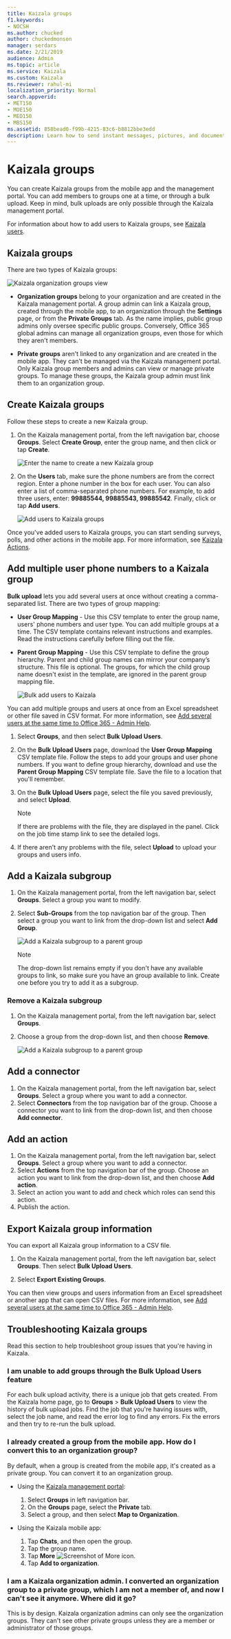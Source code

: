 ```yaml
---
title: Kaizala groups
f1.keywords:
- NOCSH
ms.author: chucked
author: chuckedmonson
manager: serdars
ms.date: 2/21/2019
audience: Admin
ms.topic: article
ms.service: Kaizala
ms.custom: Kaizala
ms.reviewer: rahul-mi
localization_priority: Normal
search.appverid:
- MET150
- MOE150
- MED150
- MBS150
ms.assetid: 858bead0-f99b-4215-83c6-b8812bbe3edd
description: Learn how to send instant messages, pictures, and documents to groups of Kaizala users.
---
```


# Kaizala groups

You can create Kaizala groups from the mobile app and the management portal. You can add members to groups one at a time, or through a bulk upload. Keep in mind, bulk uploads are only possible through the Kaizala management portal.
  
For information about how to add users to Kaizala groups, see [Kaizala users](users.md). 
  
## Kaizala groups

There are two types of Kaizala groups:
  
![Kaizala organization groups view](media/c05e9bd2-05cb-4178-a44a-053e01db36bc.png)
  
- **Organization groups** belong to your organization and are created in the Kaizala management portal. A group admin can link a Kaizala group, created through the mobile app, to an organization through the **Settings** page, or from the **Private Groups** tab. As the name implies, public group admins only oversee specific public groups. Conversely, Office 365 global admins can manage all organization groups, even those for which they aren't members.
    
- **Private groups** aren't linked to any organization and are created in the mobile app. They can't be managed via the Kaizala management portal. Only Kaizala group members and admins can view or manage private groups. To manage these groups, the Kaizala group admin must link them to an organization group. 
    
## Create Kaizala groups

Follow these steps to create a new Kaizala group.
  
1. On the Kaizala management portal, from the left navigation bar, choose **Groups**. Select **Create Group**, enter the group name, and then click or tap **Create**. 
    
    ![Enter the name to create a new Kaizala group](media/f913453e-6a66-45bd-a51c-114ebf5be0d7.png)
  
2. On the **Users** tab, make sure the phone numbers are from the correct region. Enter a phone number in the box for each user. You can also enter a list of comma-separated phone numbers. For example, to add three users, enter: **99885544, 99885543, 99885542**. Finally, click or tap **Add users**. 
    
    ![Add users to Kaizala groups](media/d71f75ba-24bb-443c-8cfe-f46a4c95d9b3.png)
  
Once you've added users to Kaizala groups, you can start sending surveys, polls, and other actions in the mobile app. For more information, see [Kaizala Actions](actions.md). 
  
## Add multiple user phone numbers to a Kaizala group

**Bulk upload** lets you add several users at once without creating a comma-separated list. There are two types of group mapping:
  
- **User Group Mapping** - Use this CSV template to enter the group name, users' phone numbers and user type. You can add multiple groups at a time. The CSV template contains relevant instructions and examples. Read the instructions carefully before filling out the file. 
    
- **Parent Group Mapping** - Use this CSV template to define the group hierarchy. Parent and child group names can mirror your company’s structure. This file is optional. The groups, for which the child group name doesn't exist in the template, are ignored in the parent group mapping file. 
    
   ![Bulk add users to Kaizala](media/8f4f5b63-ae6e-4aac-959f-a9022612a058.png)
  
You can add multiple groups and users at once from an Excel spreadsheet or other file saved in CSV format. For more information, see [Add several users at the same time to Office 365 - Admin Help](https://support.office.com/article/1f5767ed-e717-4f24-969c-6ea9d412ca88#__toc316652088).
  
1. Select **Groups**, and then select **Bulk Upload Users**. 
    
2. On the **Bulk Upload Users** page, download the **User Group Mapping** CSV template file. Follow the steps to add your groups and user phone numbers. If you want to define group hierarchy, download and use the **Parent Group Mapping** CSV template file. Save the file to a location that you'll remember. 
    
3. On the **Bulk Upload Users** page, select the file you saved previously, and select **Upload**. 
    
    > [!NOTE]
    > If there are problems with the file, they are displayed in the panel. Click on the job time stamp link to see the detailed logs. 
  
4. If there aren't any problems with the file, select **Upload** to upload your groups and users info. 
    
## Add a Kaizala subgroup

1. On the Kaizala management portal, from the left navigation bar, select **Groups**. Select a group you want to modify. 
2. Select **Sub-Groups** from the top navigation bar of the group. Then select a group you want to link from the drop-down list and select **Add Group**. 
    
    ![Add a Kaizala subgroup to a parent group](media/890765a2-9e2e-409f-88fa-0e478dfeb0c6.png)
    
    > [!NOTE]
    > The drop-down list remains empty if you don't have any available groups to link, so make sure you have an group available to link. Create one before you try to add it as a subgroup.
  
### Remove a Kaizala subgroup

1. On the Kaizala management portal, from the left navigation bar, select **Groups**.
2. Choose a group from the drop-down list, and then choose **Remove**. 
    
    ![Add a Kaizala subgroup to a parent group](media/890765a2-9e2e-409f-88fa-0e478dfeb0c6.png)
    
## Add a connector

1. On the Kaizala management portal, from the left navigation bar, select **Groups**. Select a group where you want to add a connector.
2. Select **Connectors** from the top navigation bar of the group. Choose a connector you want to link from the drop-down list, and then choose **Add connector**. 

## Add an action

1. On the Kaizala management portal, from the left navigation bar, select **Groups**. Select a group where you want to add a connector.
2. Select **Actions** from the top navigation bar of the group. Choose an action you want to link from the drop-down list, and then choose **Add action**.
3. Select an action you want to add and check which roles can send this action.
4. Publish the action.    
  
## Export Kaizala group information

You can export all Kaizala group information to a CSV file.
  
1. On the Kaizala management portal, from the left navigation bar, select **Groups**. Then select **Bulk Upload Users**. 
    
2. Select **Export Existing Groups**. 
    
You can then view groups and users information from an Excel spreadsheet or another app that can open CSV files. For more information, see [Add several users at the same time to Office 365 - Admin Help](https://support.office.com/article/1f5767ed-e717-4f24-969c-6ea9d412ca88#__toc316652088).
  
## Troubleshooting Kaizala groups

Read this section to help troubleshoot group issues that you're having in Kaizala.
  
### I am unable to add groups through the Bulk Upload Users feature

For each bulk upload activity, there is a unique job that gets created. From the Kaizala home page, go to **Groups** > **Bulk Upload Users** to view the history of bulk upload jobs. Find the job that you're having issues with, select the job name, and read the error log to find any errors. Fix the errors and then try to re-run the bulk upload. 
  
### I already created a group from the mobile app. How do I convert this to an organization group?

By default, when a group is created from the mobile app, it's created as a private group. You can convert it to an organization group. 

- Using the [Kaizala management portal](https://manage.kaiza.la):
  1. Select **Groups** in left navigation bar. 
  2. On the **Groups** page, select the **Private** tab. 
  3. Select a group, and then select **Map to Organization**.

- Using the Kaizala mobile app:
  1. Tap **Chats**, and then open the group.
  2. Tap the group name.
  3. Tap **More** ![Screenshot of More icon](media/more-icon.png).
  4. Tap **Add to organization**.
  
### I am a Kaizala organization admin. I converted an organization group to a private group, which I am not a member of, and now I can't see it anymore. Where did it go?

This is by design. Kaizala organization admins can only see the organization groups. They can't see other private groups unless they are a member or administrator of those groups.
  

